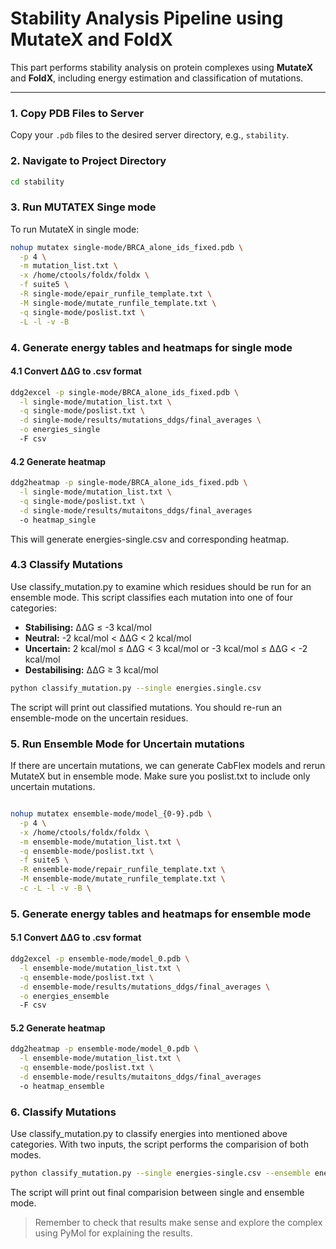 # Stability Analysis Pipeline using MutateX and FoldX

This part performs stability analysis on protein complexes using **MutateX** and **FoldX**, including energy estimation and classification of mutations.

---

### 1. Copy PDB Files to Server
Copy your `.pdb` files to the desired server directory, e.g., `stability`.

### 2. Navigate to Project Directory
```bash
cd stability
```

### 3. Run MUTATEX Singe mode
To run MutateX in single mode:
```bash
nohup mutatex single-mode/BRCA_alone_ids_fixed.pdb \
  -p 4 \
  -m mutation_list.txt \
  -x /home/ctools/foldx/foldx \
  -f suite5 \
  -R single-mode/epair_runfile_template.txt \
  -M single-mode/mutate_runfile_template.txt \
  -q single-mode/poslist.txt \
  -L -l -v -B
```
### 4. Generate energy tables and heatmaps for single mode

#### 4.1 Convert ΔΔG to .csv format
```bash
ddg2excel -p single-mode/BRCA_alone_ids_fixed.pdb \
  -l single-mode/mutation_list.txt \
  -q single-mode/poslist.txt \
  -d single-mode/results/mutations_ddgs/final_averages \
  -o energies_single
  -F csv
```
#### 4.2 Generate heatmap
```bash
ddg2heatmap -p single-mode/BRCA_alone_ids_fixed.pdb \
  -l single-mode/mutation_list.txt \
  -q single-mode/poslist.txt \
  -d single-mode/results/mutaitons_ddgs/final_averages
  -o heatmap_single

```
This will generate energies-single.csv and corresponding heatmap.
### 4.3 Classify Mutations
Use classify_mutation.py to examine which residues should be run for an ensemble mode. This script classifies each mutation into one of four categories:

- **Stabilising:** ΔΔG ≤ -3 kcal/mol
- **Neutral:** -2 kcal/mol < ΔΔG < 2 kcal/mol
- **Uncertain:** 2 kcal/mol ≤ ΔΔG < 3 kcal/mol or -3 kcal/mol ≤ ΔΔG < -2 kcal/mol
- **Destabilising:** ΔΔG ≥ 3 kcal/mol

```bash
python classify_mutation.py --single energies.single.csv
```
The script will print out classified mutations. You should re-run an ensemble-mode on the uncertain residues.

### 5. Run Ensemble Mode for Uncertain mutations
If there are uncertain mutations, we can generate CabFlex models and rerun MutateX but in ensemble mode. Make sure you poslist.txt to include only uncertain mutations.
```bash

nohup mutatex ensemble-mode/model_{0-9}.pdb \
  -p 4 \
  -x /home/ctools/foldx/foldx \
  -m ensemble-mode/mutation_list.txt \
  -q ensemble-mode/poslist.txt \
  -f suite5 \
  -R ensemble-mode/repair_runfile_template.txt \
  -M ensemble-mode/mutate_runfile_template.txt \
  -c -L -l -v -B \

```
### 5. Generate energy tables and heatmaps for ensemble mode

#### 5.1 Convert ΔΔG to .csv format
```bash
ddg2excel -p ensemble-mode/model_0.pdb \
  -l ensemble-mode/mutation_list.txt \
  -q ensemble-mode/poslist.txt \
  -d ensemble-mode/results/mutations_ddgs/final_averages \
  -o energies_ensemble
  -F csv
```
#### 5.2 Generate heatmap
```bash
ddg2heatmap -p ensemble-mode/model_0.pdb \
  -l ensemble-mode/mutation_list.txt \
  -q ensemble-mode/poslist.txt \
  -d ensemble-mode/results/mutaitons_ddgs/final_averages
  -o heatmap_ensemble
```

### 6. Classify Mutations
Use classify_mutation.py to classify energies into mentioned above categories. With two inputs, the script performs the comparision of both modes.

```bash
python classify_mutation.py --single energies-single.csv --ensemble energies-ensemble.csv
```
The script will print out final comparision between single and ensemble mode.

> Remember to check that results make sense and explore the complex using PyMol for explaining the results.
